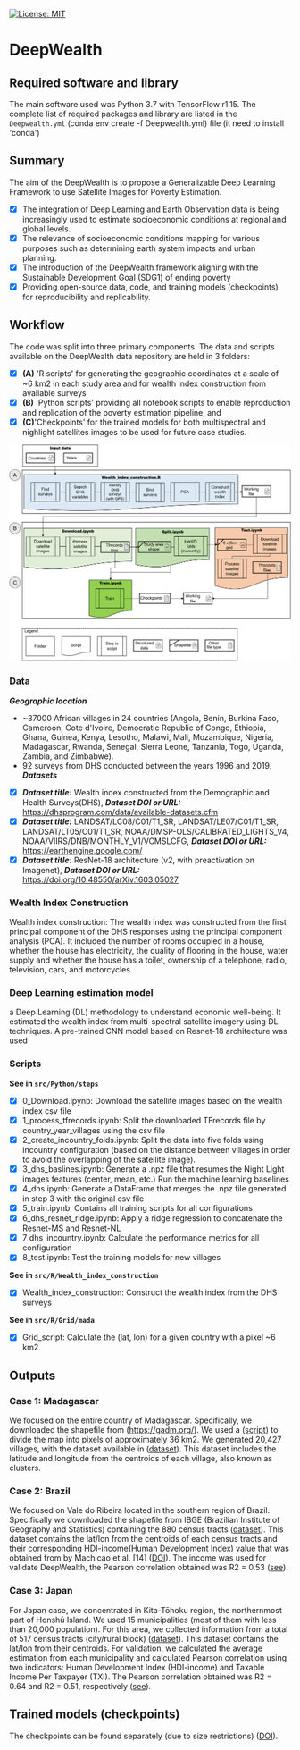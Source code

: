 <!-- badges: start -->

[![License: MIT](https://badgen.net/badge/MIT/blue)](https://choosealicense.com/licenses/mit/)

<!-- badges: end -->

# DeepWealth

## Required software and library

The main software used was Python 3.7 with TensorFlow r1.15.
The complete list of required packages and library are listed in the `Deepwealth.yml` (conda env create -f Deepwealth.yml) file (it need to install 'conda')

## Summary

The aim of the DeepWealth  is to propose a Generalizable Deep Learning Framework to use Satellite Images for Poverty Estimation.

- [X] The integration of Deep Learning and Earth Observation data is being increasingly used to estimate socioeconomic conditions at regional and global levels.
- [X] The relevance of socioeconomic conditions mapping for various purposes such as determining earth system impacts and urban planning.
- [X] The introduction of the DeepWealth framework aligning with the Sustainable Development Goal (SDG1) of ending poverty
- [X] Providing open-source data, code, and training models (checkpoints) for reproducibility and replicability.

## Workflow

The code was split into three primary components. The data and scripts available on the DeepWealth data repository are held in 3 folders:

- [X] **(A)** 'R scripts' for generating the geographic  coordinates at a scale of ~6 km2 in each study area and for wealth index construction from available surveys
- [X] **(B)** 'Python scripts' providing all notebook scripts to enable reproduction and replication of the poverty estimation pipeline, and
- [X] **(C)**'Checkpoints' for the trained models for both multispectral and nighlight satellites images  to be used for future case studies.

<img src="fig1.png" width="850">

### Data

***Geographic location***

- ~37000 African villages in 24 countries (Angola, Benin, Burkina Faso, Cameroon, Cote d'Ivoire, Democratic Republic of Congo, Ethiopia, Ghana, Guinea, Kenya, Lesotho, Malawi, Mali, Mozambique, Nigeria, Madagascar, Rwanda, Senegal, Sierra Leone, Tanzania, Togo, Uganda, Zambia, and Zimbabwe).
- 92 surveys from DHS conducted between the years 1996 and 2019.
  ***Datasets***

- [X] ***Dataset title:*** Wealth index constructed from the Demographic and Health Surveys(DHS), ***Dataset DOI or URL:*** https://dhsprogram.com/data/available-datasets.cfm
- [X] ***Dataset title:*** LANDSAT/LC08/C01/T1_SR, LANDSAT/LE07/C01/T1_SR, LANDSAT/LT05/C01/T1_SR, NOAA/DMSP-OLS/CALIBRATED_LIGHTS_V4, NOAA/VIIRS/DNB/MONTHLY_V1/VCMSLCFG, ***Dataset DOI or URL:***  https://earthengine.google.com/
- [X] ***Dataset title:*** ResNet-18 architecture (v2, with preactivation on Imagenet), ***Dataset DOI or URL:*** https://doi.org/10.48550/arXiv.1603.05027

### Wealth Index Construction

Wealth index construction: The wealth index was constructed from the first principal component of the DHS responses using the principal component analysis (PCA). It included the number of rooms occupied in a house, whether the house has electricity, the quality of flooring in the house, water       supply and whether the house has a toilet, ownership of a telephone, radio, television, cars, and motorcycles.

### Deep Learning estimation model

a Deep Learning (DL) methodology to understand economic well-being. It estimated the wealth index from multi-spectral satellite imagery using DL techniques. A pre-trained CNN model based on Resnet-18 architecture was used

### Scripts

**See in  `src/Python/steps`**

- [X] 0_Download.ipynb: Download the satellite images based on the wealth index csv file
- [X] 1_process_tfrecords.ipynb: Split the  downloaded TFrecords file by country_year_villages
  using the csv file
- [X] 2_create_incountry_folds.ipynb: Split the data into five folds using incountry configuration (based on the distance between villages in order to avoid the overlapping of the satellite image).
- [X] 3_dhs_baslines.ipynb: Generate a .npz file that resumes the Night Light images features (center, mean, etc.) Run the machine learning baselines
- [X] 4_dhs.ipynb: Generate a DataFrame that merges the .npz file generated in step 3 with the original csv file
- [X] 5_train.ipynb: Contains all training scripts for all configurations
- [X] 6_dhs_resnet_ridge.ipynb: Apply a ridge regression to concatenate the Resnet-MS and Resnet-NL
- [X] 7_dhs_incountry.ipynb: Calculate the performance metrics for all configuration
- [X] 8_test.ipynb: Test the training models for new villages

**See in `src/R/Wealth_index_construction`**

- [X] Wealth_index_construction: Construct the wealth index from the DHS surveys

**See in `src/R/Grid/mada`**

- [X] Grid_script: Calculate the (lat, lon) for a given country with a pixel ~6 km2

## Outputs

### Case 1: Madagascar

We focused on the entire country of Madagascar. Specifically, we downloaded the shapefile from (https://gadm.org/). We used a ([script](src/R/Grid/mada/grid_script.R)) to divide the map into pixels of approximately 36 km2. We generated 20,427 villages, with the dataset available in ([dataset](data/Madagascar)). This dataset includes the latitude and longitude from the centroids of each village, also known as clusters.

### Case 2: Brazil

We focused on Vale do Ribeira located in the southern region of Brazil. Specifically we downloaded the shapefile from IBGE (Brazilian Institute of Geography and Statistics) containing the 880 census tracts ([dataset](data/Brazil/VR_clusters.csv)). This dataset contains the lat/lon from the centroids of each census tracts and their corresponding HDI-income(Human Development Index) value that was obtained from by Machicao et al. [14] ([DOI](https://doi.org/10.5334/dsj-2022-006)). The income was used for validate DeepWealth, the Pearson correlation obtained was R2 = 0.53 ([see](data/Brazil/suppMaterialS1.xlsx)).

### Case 3: Japan

For Japan case, we concentrated in Kita-Tōhoku region, the northernmost part of Honshū Island. We used 15 municipalities (most of them with less than 20,000 population). For this area, we collected information from a total of 517 census tracts (city/rural block) ([dataset](data/Japan/JP_clusters.csv)). This dataset contains the lat/lon from their centroids. For validation, we calculated the average estimation from each municipality and calculated Pearson correlation using two indicators: Human Development Index (HDI-income) and Taxable Income Per Taxpayer (TXI). The Pearson correlation obtained was R2 = 0.64 and R2 = 0.51, respectively ([see](data/Japan/suppMaterialS2.xlsx)).

## Trained models (checkpoints)

The checkpoints can be found separately (due to size restrictions) ([DOI](https://doi.org/10.5281/zenodo.10575637])).
